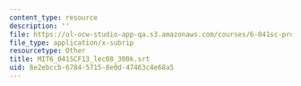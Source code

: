 ```yaml
---
content_type: resource
description: ''
file: https://ol-ocw-studio-app-qa.s3.amazonaws.com/courses/6-041sc-probabilistic-systems-analysis-and-applied-probability-fall-2013/8e2ebccb678457158e0d47463c4e68a5_MIT6_041SCF13_lec08_300k.vtt
file_type: application/x-subrip
resourcetype: Other
title: MIT6_041SCF13_lec08_300k.srt
uid: 8e2ebccb-6784-5715-8e0d-47463c4e68a5
---
```

